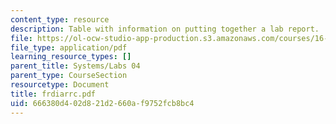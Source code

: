 ```yaml
---
content_type: resource
description: Table with information on putting together a lab report.
file: https://ol-ocw-studio-app-production.s3.amazonaws.com/courses/16-01-unified-engineering-i-ii-iii-iv-fall-2005-spring-2006/666380d402d821d2660af9752fcb8bc4_frdiarrc.pdf
file_type: application/pdf
learning_resource_types: []
parent_title: Systems/Labs 04
parent_type: CourseSection
resourcetype: Document
title: frdiarrc.pdf
uid: 666380d4-02d8-21d2-660a-f9752fcb8bc4
---
```

